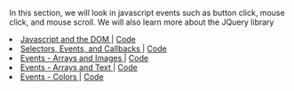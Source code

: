 In this section, we will look in javascript events such as button click, mouse click, and mouse scroll. We will also learn more about the JQuery library
<li>
                <a href="https://mathuramg.com/IMA-Low-Res-Connections-Lab/Fall2020/Week_03|JS_Events/3.1_JS_DOM/index.html"
                    target="_blank">
                    Javascript and the DOM
                </a>
                |
                <a href="https://github.com/MathuraMG/IMA-Low-Res-Connections-Lab/tree/master/Fall2020/Week_03|JS_Events/3.1_JS_DOM"
                    target="_blank">
                    Code
                </a>
            </li>
            <li>
                <a href="https://mathuramg.com/IMA-Low-Res-Connections-Lab/Fall2020/Week_03|JS_Events/3.2_Events/index.html"
                    target="_blank">
                    Selectors, Events, and Callbacks
                </a>
                |
                <a href="https://github.com/MathuraMG/IMA-Low-Res-Connections-Lab/tree/master/Fall2020/Week_03|JS_Events/3.2_Events"
                    target="_blank">
                    Code
                </a>
            </li>
            <li>
                <a href="https://mathuramg.com/IMA-Low-Res-Connections-Lab/Fall2020/Week_03|JS_Events/3.2_Events_arrays_images/index.html"
                    target="_blank">
                    Events - Arrays and Images
                </a>
                |
                <a href="https://github.com/MathuraMG/IMA-Low-Res-Connections-Lab/tree/master/Fall2020/Week_03|JS_Events/3.2_Events_arrays_images"
                    target="_blank">
                    Code
                </a>
            </li>
            <li>
                <a href="https://mathuramg.com/IMA-Low-Res-Connections-Lab/Fall2020/Week_03|JS_Events/3.2_Events_arrays_text/index.html"
                    target="_blank">
                    Events - Arrays and Text
                </a>
                |
                <a href="https://github.com/MathuraMG/IMA-Low-Res-Connections-Lab/tree/master/Fall2020/Week_03|JS_Events/3.2_Events_arrays_text"
                    target="_blank">
                    Code
                </a>
            </li>
            <li>
                <a href="https://mathuramg.com/IMA-Low-Res-Connections-Lab/Fall2020/Week_03|JS_Events/3.2_Events_color/index.html"
                    target="_blank">
                    Events - Colors
                </a>
                |
                <a href="https://github.com/MathuraMG/IMA-Low-Res-Connections-Lab/tree/master/Fall2020/Week_03|JS_Events/3.2_Events_color"
                    target="_blank">
                    Code
                </a>
            </li>
